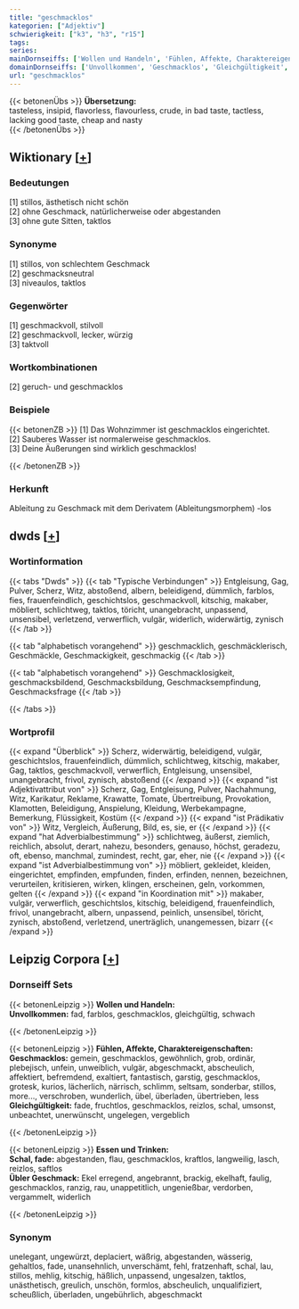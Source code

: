 ```yaml
---
title: "geschmacklos"
kategorien: ["Adjektiv"]
schwierigkeit: ["k3", "h3", "r15"]
tags:
series:
mainDornseiffs: ['Wollen und Handeln', 'Fühlen, Affekte, Charaktereigenschaften', 'Essen und Trinken']
domainDornseiffs: ['Unvollkommen', 'Geschmacklos', 'Gleichgültigkeit', 'Schal, fade', 'Übler Geschmack']
url: "geschmacklos"
---
```


{{< betonenÜbs >}}
**Übersetzung:**  
tasteless, insipid, flavorless, flavourless, crude, in bad taste, tactless, lacking good taste, cheap and nasty  
{{< /betonenÜbs >}}

## Wiktionary [[+](https://de.wiktionary.org/wiki/geschmacklos)]

### Bedeutungen
[1] stillos, ästhetisch nicht schön  
[2] ohne Geschmack, natürlicherweise oder abgestanden  
[3] ohne gute Sitten, taktlos  

### Synonyme
[1] stillos, von schlechtem Geschmack  
[2] geschmacksneutral  
[3] niveaulos, taktlos  

### Gegenwörter
[1] geschmackvoll, stilvoll  
[2] geschmackvoll, lecker, würzig  
[3] taktvoll  

### Wortkombinationen
[2] geruch- und geschmacklos  

### Beispiele
{{< betonenZB >}}
[1] Das Wohnzimmer ist geschmacklos eingerichtet.  
[2] Sauberes Wasser ist normalerweise geschmacklos.  
[3] Deine Äußerungen sind wirklich geschmacklos!  

{{< /betonenZB >}}
### Herkunft
Ableitung zu Geschmack mit dem Derivatem (Ableitungsmorphem) -los  



## dwds [[+](https://www.dwds.de/wb/geschmacklos)]

### Wortinformation
{{< tabs "Dwds" >}}
{{< tab "Typische Verbindungen" >}}
Entgleisung, Gag, Pulver, Scherz, Witz, abstoßend, albern, beleidigend, dümmlich, farblos, fies, frauenfeindlich, geschichtslos, geschmackvoll, kitschig, makaber, möbliert, schlichtweg, taktlos, töricht, unangebracht, unpassend, unsensibel, verletzend, verwerflich, vulgär, widerlich, widerwärtig, zynisch
{{< /tab >}}

{{< tab "alphabetisch vorangehend" >}}
geschmacklich, geschmäcklerisch, Geschmäckle, Geschmackigkeit, geschmackig
{{< /tab >}}

{{< tab "alphabetisch vorangehend" >}}
Geschmacklosigkeit, geschmacksbildend, Geschmacksbildung, Geschmacksempfindung, Geschmacksfrage
{{< /tab >}}

{{< /tabs >}}

### Wortprofil
{{< expand "Überblick" >}} Scherz, widerwärtig, beleidigend, vulgär, geschichtslos, frauenfeindlich, dümmlich, schlichtweg, kitschig, makaber, Gag, taktlos, geschmackvoll, verwerflich, Entgleisung, unsensibel, unangebracht, frivol, zynisch, abstoßend {{< /expand >}}
{{< expand "ist Adjektivattribut von" >}} Scherz, Gag, Entgleisung, Pulver, Nachahmung, Witz, Karikatur, Reklame, Krawatte, Tomate, Übertreibung, Provokation, Klamotten, Beleidigung, Anspielung, Kleidung, Werbekampagne, Bemerkung, Flüssigkeit, Kostüm {{< /expand >}}
{{< expand "ist Prädikativ von" >}} Witz, Vergleich, Äußerung, Bild, es, sie, er {{< /expand >}}
{{< expand "hat Adverbialbestimmung" >}} schlichtweg, äußerst, ziemlich, reichlich, absolut, derart, nahezu, besonders, genauso, höchst, geradezu, oft, ebenso, manchmal, zumindest, recht, gar, eher, nie {{< /expand >}}
{{< expand "ist Adverbialbestimmung von" >}} möbliert, gekleidet, kleiden, eingerichtet, empfinden, empfunden, finden, erfinden, nennen, bezeichnen, verurteilen, kritisieren, wirken, klingen, erscheinen, geln, vorkommen, gelten {{< /expand >}}
{{< expand "in Koordination mit" >}} makaber, vulgär, verwerflich, geschichtslos, kitschig, beleidigend, frauenfeindlich, frivol, unangebracht, albern, unpassend, peinlich, unsensibel, töricht, zynisch, abstoßend, verletzend, unerträglich, unangemessen, bizarr {{< /expand >}}

## Leipzig Corpora [[+](https://corpora.uni-leipzig.de/en/res?word=geschmacklos&corpusId=deu_newscrawl-public_2018)]

### Dornseiff Sets
{{< betonenLeipzig >}}
**Wollen und Handeln:**  
**Unvollkommen:** fad, farblos, geschmacklos, gleichgültig, schwach  

{{< /betonenLeipzig >}}


{{< betonenLeipzig >}}
**Fühlen, Affekte, Charaktereigenschaften:**  
**Geschmacklos:** gemein, geschmacklos, gewöhnlich, grob, ordinär, plebejisch, unfein, unweiblich, vulgär, abgeschmackt, abscheulich, affektiert, befremdend, exaltiert, fantastisch, garstig, geschmacklos, grotesk, kurios, lächerlich, närrisch, schlimm, seltsam, sonderbar, stillos, more..., verschroben, wunderlich, übel, überladen, übertrieben, less  
**Gleichgültigkeit:** fade, fruchtlos, geschmacklos, reizlos, schal, umsonst, unbeachtet, unerwünscht, ungelegen, vergeblich  

{{< /betonenLeipzig >}}


{{< betonenLeipzig >}}
**Essen und Trinken:**  
**Schal, fade:** abgestanden, flau, geschmacklos, kraftlos, langweilig, lasch, reizlos, saftlos  
**Übler Geschmack:** Ekel erregend, angebrannt, brackig, ekelhaft, faulig, geschmacklos, ranzig, rau, unappetitlich, ungenießbar, verdorben, vergammelt, widerlich  

{{< /betonenLeipzig >}}

### Synonym
unelegant, ungewürzt, deplaciert, wäßrig, abgestanden, wässerig, gehaltlos, fade, unansehnlich, unverschämt, fehl, fratzenhaft, schal, lau, stillos, mehlig, kitschig, häßlich, unpassend, ungesalzen, taktlos, unästhetisch, greulich, unschön, formlos, abscheulich, unqualifiziert, scheußlich, überladen, ungebührlich, abgeschmackt

